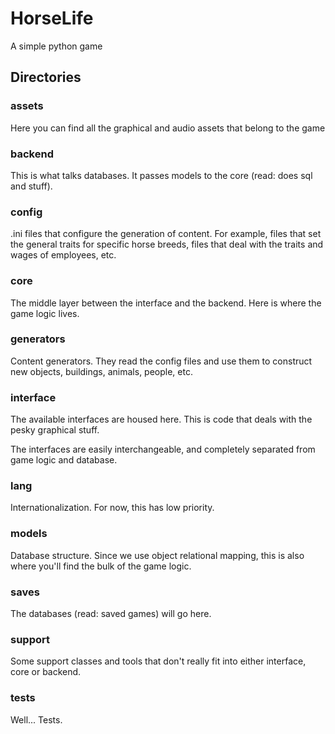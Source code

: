 # HorseLife
A simple python game



## Directories

### assets
Here you can find all the graphical and audio assets that belong to the game

### backend
This is what talks databases. It passes models to the core (read: does sql and stuff).

### config
.ini files that configure the generation of content. For example, files that 
set the general traits for specific horse breeds, files that deal with the
traits and wages of employees, etc.

### core
The middle layer between the interface and the backend. Here is where the game logic
lives.

### generators
Content generators. They read the config files and use them to construct new objects, buildings, animals, people, etc.

### interface
The available interfaces are housed here. This is code that deals with the pesky graphical stuff.

The interfaces are easily interchangeable, and completely separated from game logic and database.

### lang
Internationalization. For now, this has low priority.

### models
Database structure. Since we use object relational mapping, this is also where you'll find the bulk of the game logic.

### saves
The databases (read: saved games) will go here.

### support
Some support classes and tools that don't really fit into either interface, core or backend.

### tests
Well... Tests.
